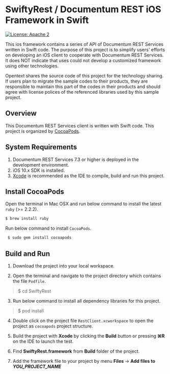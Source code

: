 SwiftyRest / Documentum REST iOS Framework in Swift
=========
[![License: Apache 2](https://img.shields.io/badge/license-Apache%202.0-brightgreen.svg)](http://www.apache.org/licenses/LICENSE-2.0)

This ios framework contains a series of API of Documentum REST Services written in Swift code. The purpose of this project is to simplify users' efforts on developing an iOS client to cooperate with Documentum REST Services. It does NOT indicate that uses could not develop a customized framework using other technologies.

Opentext shares the source code of this project for the technology sharing. If users plan to migrate the sample codes to their
products, they are responsible to maintain this part of the codes in their products and should agree with license polices
of the referenced libraries used by this sample project.

## Overview
This Documentum REST Services client is written with Swift code. This project is organized by [CocoaPods](https://cocoapods.org/).

## System Requirements
1. Documentum REST Services 7.3 or higher is deployed in the development environment.
2. iOS 10.x SDK is installed.
3. [Xcode](https://developer.apple.com/xcode/) is recommended as the IDE to compile, build and run this project.

## Install CocoaPods
Open the terminal in Mac OSX and run below command to install the latest `ruby` (>= 2.2.2).
```sh
$ brew install ruby
```

Run below command to install `CocoaPods`.
```sh
 $ sudo gem install cocoapods
```


## Build and Run
1. Download the project into your local workspace.

2. Open the terminal and navigate to the project directory which contains the file `Podfile`. 
>  $ cd SwiftyRest

3. Run below command to install all dependency libraries for this project.
>  $ pod install

4. Double click on the project file `RestClient.xcworkspace` to open the project as `cocoapods` project structure.

5. Build the project with **Xcode** by clicking the **Build** button or pressing **⌘R** on the IDE to launch the test.

6. Find **SwiftyRest.framework** from **Build** folder of the project.

7. Add the framework file to your project by menu **Files** -> **Add files to _YOU_PROJECT_NAME_**
